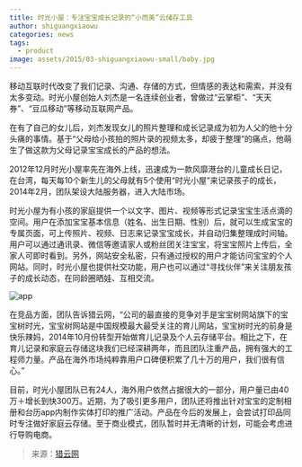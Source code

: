 ```yaml
---
title: 时光小屋：专注宝宝成长记录的“小而美”云储存工具 
author: shiguangxiaowu
categories: news
tags:
  - product
image: assets/2015/03-shiguangxiaowu-small/baby.jpg
---
```


移动互联时代改变了我们记录、沟通、存储的方式，但情感的表达和需索，并没有太多变动。时光小屋创始人刘杰是一名连续创业者，曾做过“云掌柜”、“天天券”、“豆瓜移动”等移动互联网产品。

在有了自己的女儿后，刘杰发现女儿的照片整理和成长记录成为初为人父的他十分头痛的事情。基于“父母给小孩拍的照片录的视频太多，却疲于整理”的痛点，他萌生了做这款为父母记录宝宝成长的产品的想法。

2012年12月时光小屋率先在海外上线，迅速成为一款风靡港台的儿童成长日记，在台湾，每天每10个新生儿的父母就有5个使用“时光小屋”来记录孩子的成长，2014年2月，团队架设大陆服务器，进入大陆市场。

时光小屋为有小孩的家庭提供一个以文字、图片、视频等形式记录宝宝生活点滴的空间。用户在添加宝宝基本信息（姓名、出生日期、性别）后，就可以生成宝宝的专属页面，可上传照片、视频、日志来记录宝宝成长，并自动归集整理成时间轴。用户可以通过通讯录、微信等邀请家人或粉丝团关注宝宝，将宝宝照片上传后，全家人可即时看到。另外，网站安全私密，只有通过授权的用户才能访问宝宝的个人网站。同时，时光小屋也提供社交功能，用户也可以通过“寻找伙伴”来关注朋友孩子的成长动态，在同龄圈晒娃、互相交流。

![app](/assets/2015/03-shiguangxiaowu-small/app.jpg)

在竞品方面，团队告诉猎云网，“公司的最直接的竞争对手是宝宝树网站旗下的宝宝树时光，宝宝树网站是中国规模最大最受关注的育儿网站，宝宝树时光的前身是快乐辣妈，2014年10月份转型开始做育儿记录及个人云存储平台。相比之下，在育儿记录和家庭云存储这块我们已经深耕两年，而且团队注重产品，拥有强大的工程师力量。产品在海外市场纯粹靠用户口碑便积累了几十万的用户，我们很有信心。”

目前，时光小屋团队已有24人，海外用户依然占据很大的一部分，用户量已由40万＋增长到快300万。近期，为了吸引更多用户，团队还将推出针对宝宝的定制相册和台历app内制作实体打印的推广活动。产品在今后的发展上，会尝试打印品同时专注做好家庭云存储。至于商业模式，团队暂时并无清晰的计划，可能会考虑进行导购电商。

> 来源：[猎云网](http://www.sohu.com/a/8824843_118792)
